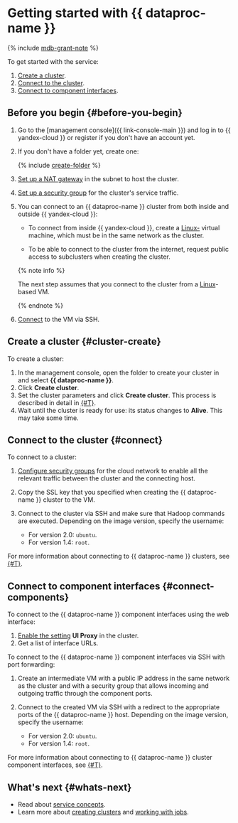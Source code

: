 # Getting started with {{ dataproc-name }}


{% include [mdb-grant-note](../_includes/mdb/mdb-grant-note.md) %}


To get started with the service:

1. [Create a cluster](#cluster-create).
1. [Connect to the cluster](#connect).
1. [Connect to component interfaces](#connect-components).


## Before you begin {#before-you-begin}

1. Go to the [management console]({{ link-console-main }}) and log in to {{ yandex-cloud }} or register if you don't have an account yet.

1. If you don't have a folder yet, create one:

   {% include [create-folder](../_includes/create-folder.md) %}

1. [Set up a NAT gateway](../vpc/operations/create-nat-gateway.md) in the subnet to host the cluster.
1. [Set up a security group](operations/cluster-create.md#change-security-groups) for the cluster's service traffic.
1. You can connect to an {{ dataproc-name }} cluster from both inside and outside {{ yandex-cloud }}:

   * To connect from inside {{ yandex-cloud }}, create a [Linux-](../compute/quickstart/quick-create-linux.md) virtual machine, which must be in the same network as the cluster.

   * To be able to connect to the cluster from the internet, request public access to subclusters when creating the cluster.

   {% note info %}

   The next step assumes that you connect to the cluster from a [Linux](../compute/quickstart/quick-create-linux.md)-based VM.

   {% endnote %}

1. [Connect](../compute/operations/vm-connect/ssh.md) to the VM via SSH.


## Create a cluster {#cluster-create}

To create a cluster:

1. In the management console, open the folder to create your cluster in and select **{{ dataproc-name }}**.
1. Click **Create cluster**.
1. Set the cluster parameters and click **Create cluster**. This process is described in detail in [{#T}](operations/cluster-create.md).
1. Wait until the cluster is ready for use: its status changes to **Alive**. This may take some time.

## Connect to the cluster {#connect}

To connect to a cluster:


1. [Configure security groups](operations/connect.md#configuring-security-groups) for the cloud network to enable all the relevant traffic between the cluster and the connecting host.


1. Copy the SSL key that you specified when creating the {{ dataproc-name }} cluster to the VM.

1. Connect to the cluster via SSH and make sure that Hadoop commands are executed. Depending on the image version, specify the username:

   * For version 2.0: `ubuntu`.
   * For version 1.4: `root`.

For more information about connecting to {{ dataproc-name }} clusters, see [{#T}](operations/connect.md).

## Connect to component interfaces {#connect-components}

To connect to the {{ dataproc-name }} component interfaces using the web interface:

1. [Enable the setting](operations/connect-interfaces.md#ui-proxy-enable) **UI Proxy** in the cluster.
1. Get a list of interface URLs.

To connect to the {{ dataproc-name }} component interfaces via SSH with port forwarding:

1. Create an intermediate VM with a public IP address in the same network as the cluster and with a security group that allows incoming and outgoing traffic through the component ports.
1. Connect to the created VM via SSH with a redirect to the appropriate ports of the {{ dataproc-name }} host. Depending on the image version, specify the username:

   * For version 2.0: `ubuntu`.
   * For version 1.4: `root`.

For more information about connecting to {{ dataproc-name }} cluster component interfaces, see [{#T}](operations/connect-interfaces.md).

## What's next {#whats-next}

* Read about [service concepts](concepts/index.md).
* Learn more about [creating clusters](operations/cluster-create.md) and [working with jobs](operations/jobs.md).
